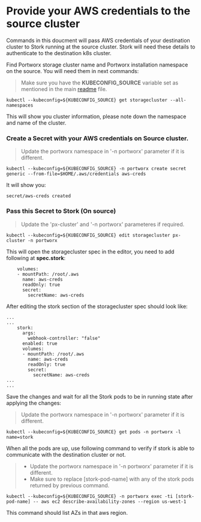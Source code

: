 # Provide your AWS credentials to the source cluster

Commands in this doucment will pass AWS credentials of your destination cluster to Stork running at the source cluster. Stork will need these details to authenticate to the destination k8s cluster.

Find Portworx storage cluster name and Portworx installation namespace on the source. You will need them in next commands:

> Make sure you have the **KUBECONFIG_SOURCE** variable set as mentioned in the main [readme](./readme.md#set-kube_conf-variables) file.

	kubectl --kubeconfig=${KUBECONFIG_SOURCE} get storagecluster --all-namespaces

This will show you cluster information, please note down the namespace and name of the cluster.

### Create a Secret with your AWS credentials on Source cluster.
	
> Update the portworx namespace in '-n portworx' parameter if it is different. 

	kubectl --kubeconfig=${KUBECONFIG_SOURCE} -n portworx create secret generic --from-file=$HOME/.aws/credentials aws-creds

It will show you:

	secret/aws-creds created

### Pass this Secret to Stork (On source)

> Update the 'px-cluster' and '-n portworx' parameteres if required.

	kubectl --kubeconfig=${KUBECONFIG_SOURCE} edit storagecluster px-cluster -n portworx

This will open the storagecluster spec in the editor, you need to add following at **spec.stork**:
```
    volumes:
    - mountPath: /root/.aws
      name: aws-creds
      readOnly: true
      secret:
        secretName: aws-creds
```
After editing the stork section of  the storagecluster spec should look like:
```
...
...
    stork:
      args:
        webhook-controller: "false"
      enabled: true
      volumes:
      - mountPath: /root/.aws
        name: aws-creds
        readOnly: true
        secret:
          secretName: aws-creds
...
...
```

Save the changes and wait for all the Stork pods to be in running state after applying the changes:

> Update the portworx namespace in '-n portworx' parameter if it is different. 

	kubectl --kubeconfig=${KUBECONFIG_SOURCE} get pods -n portworx -l name=stork

When all the pods are up, use following command to verify if stork is able to communicate with the destination cluster or not.

> * Update the portworx namespace in '-n portworx' parameter if it is different. 
> * Make sure to replace [stork-pod-name] with any of the stork pods returned by previous command.

	kubectl --kubeconfig=${KUBECONFIG_SOURCE} -n portworx exec -ti [stork-pod-name] -- aws ec2 describe-availability-zones --region us-west-1

This command should list AZs in that aws region.
